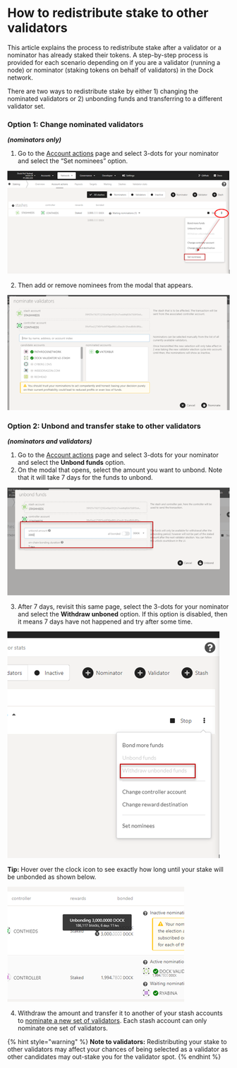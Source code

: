 # How to redistribute stake to other validators

This article explains the process to redistribute stake after a validator or a nominator has already staked their tokens. A step-by-step process is provided for each scenario depending on if you are a validator \(running a node\) or nominator \(staking tokens on behalf of validators\) in the Dock network.

There are two ways to redistribute stake by either 1\) changing the nominated validators or 2\) unbonding funds and transferring to a different validator set.

### Option 1: Change nominated validators 

_**\(nominators only\)**_

1. Go to the [Account actions](https://fe.dock.io/#/staking/actions) page and select 3-dots for your nominator and select the “Set nominees” option.

![](../.gitbook/assets/1%20%285%29.png)

2. Then add or remove nominees from the modal that appears.

![](../.gitbook/assets/1%20%284%29.png)

### 

### Option 2: Unbond and transfer stake to other validators

_**\(nominators and validators\)**_

1. Go to the [Account actions](https://fe.dock.io/#/staking/actions) page and select 3-dots for your nominator and select the **Unbond funds** option.
2. On the modal that opens, select the amount you want to unbond. Note that it will take 7 days for the funds to unbond. 

![](../.gitbook/assets/1%20%286%29.png)

3. After 7 days, revisit this same page, select the 3-dots for your nominator and select the **Withdraw unboned** option. If this option is disabled, then it means 7 days have not happened and try after some time.



![](../.gitbook/assets/1%20%287%29.png)

**Tip:** Hover over the clock icon to see exactly how long until your stake will be unbonded as shown below.  


![](../.gitbook/assets/1%20%283%29.png)

  
  
4. Withdraw the amount and transfer it to another of your stash accounts to [nominate a new set of validators](https://docs.dock.io/staking/how-to-nominate-stake-on-dock). Each stash account can only nominate one set of validators.  


{% hint style="warning" %}
**Note to validators:** Redistributing your stake to other validators may affect your chances of being selected as a validator as other candidates may out-stake you for the validator spot.
{% endhint %}

